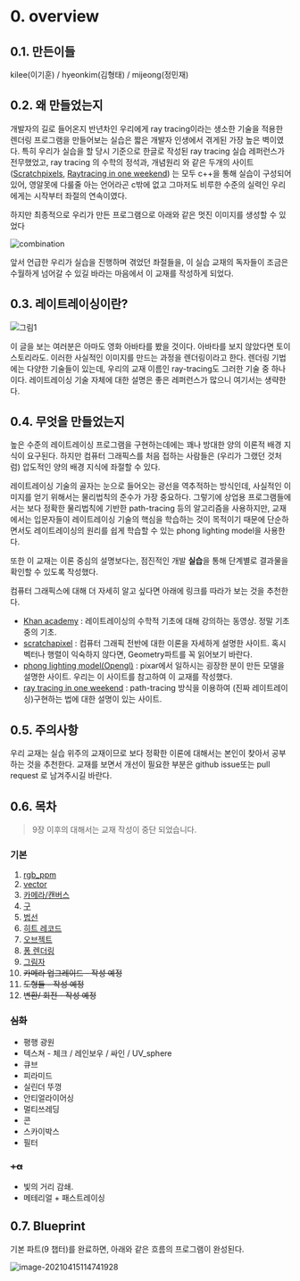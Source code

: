 # 0. overview

## 0.1. 만든이들

kilee(이기훈) / hyeonkim(김형태) / mijeong(정민재) 

## 0.2. 왜 만들었는지

개발자의 길로 들어온지 반년차인 우리에게 ray tracing이라는 생소한 기술을 적용한 렌더링 프로그램을 만들어보는 실습은 짧은 개발자 인생에서 겪게된 가장 높은 벽이였다. 특히 우리가 실습을 할 당시 기준으로 한글로 작성된 ray tracing 실습 레퍼런스가 전무했었고,  ray tracing 의 수학의 정석과, 개념원리 와 같은 두개의 사이트([Scratchpixels](https://www.scratchapixel.com/), [Raytracing in one weekend](https://raytracing.github.io/)) 는 모두 c++을 통해 실습이 구성되어있어, 영알못에  다룰줄 아는 언어라곤 c밖에 없고 그마저도 비루한 수준의 실력인 우리에게는 시작부터 좌절의 연속이였다.

하지만 최종적으로 우리가 만든 프로그램으로 아래와 같은 멋진 이미지를 생성할 수 있었다

![combination](https://likilee.github.io/assets/img/2021-01-08-Raytracing_C00/combination.png)

앞서 언급한 우리가 실습을 진행하며 겪었던 좌절들을, 이 실습 교재의 독자들이 조금은 수월하게 넘어갈 수 있길 바라는 마음에서 이 교재를 작성하게 되었다.

## 0.3. 레이트레이싱이란?

![그림1](https://e3.365dm.com/20/01/2048x1152/skynews-avatar-2-concept-art_4886700.jpg?bypass-service-worker&20200109072733) 

이 글을 보는 여러분은 아마도 영화 아바타를 봤을 것이다. 아바타를 보지 않았다면 토이스토리라도. 이러한 사실적인 이미지를 만드는 과정을 렌더링이라고 한다. 렌더링 기법에는 다양한 기술들이 있는데, 우리의 교재 이름인 ray-tracing도 그러한 기술 중 하나이다. 레이트레이싱 기술 자체에 대한 설명은 좋은 레퍼런스가 많으니 여기서는 생략한다. 

## 0.4. 무엇을 만들었는지

높은 수준의 레이트레이싱 프로그램을 구현하는데에는 꽤나 방대한 양의 이론적 배경 지식이 요구된다. 하지만 컴퓨터 그래픽스를 처음 접하는 사람들은 (우리가 그랬던 것처럼) 압도적인 양의 배경 지식에 좌절할 수 있다. 

레이트레이싱 기술의 골자는 눈으로 들어오는 광선을 역추적하는 방식인데, 사실적인 이미지를 얻기 위해서는 물리법칙의 준수가 가장 중요하다. 그렇기에 상업용 프로그램들에서는 보다 정확한 물리법칙에 기반한 path-tracing 등의 알고리즘을 사용하지만, 교재에서는 입문자들이 레이트레이싱 기술의 핵심을 학습하는 것이 목적이기 때문에 단순하면서도 레이트레이싱의 원리를 쉽게 학습할 수 있는 phong lighting model을 사용한다.

또한 이 교재는 이론 중심의 설명보다는, 점진적인 개발 **실습**을 통해 단계별로 결과물을 확인할 수 있도록 작성했다.

컴퓨터 그래픽스에 대해 더 자세히 알고 싶다면 아래에 링크를 따라가 보는 것을 추천한다.

- [Khan academy](https://www.khanacademy.org/computing/pixar/rendering/rendering1/v/rendering-1) : 레이트레이싱의 수학적 기초에 대해 강의하는 동영상. 정말 기초 중의 기초.
- [scratchapixel](https://www.scratchapixel.com/index.php?redirect) : 컴퓨터 그래픽 전반에 대한 이론을 자세하게 설명한 사이트. 혹시 벡터나 행렬이 익숙하지 않다면, Geometry파트를 꼭 읽어보기 바란다.
- [phong lighting model(Opengl)](https://learnopengl.com/Lighting/Basic-Lighting) : pixar에서 일하시는 굉장한 분이 만든 모델을 설명한 사이트. 우리는 이 사이트를 참고하여 이 교재를 작성했다.
- [ray tracing in one weekend](https://raytracing.github.io/books/RayTracingInOneWeekend.html) : path-tracing 방식을 이용하여 (진짜 레이트레이싱)구현하는 법에 대한 설명이 있는 사이트.

## 0.5. 주의사항

우리 교재는 실습 위주의 교재이므로 보다 정확한 이론에 대해서는 본인이 찾아서 공부하는 것을 추천한다. 교재를 보면서 개선이 필요한 부분은 github issue또는 pull request 로 남겨주시길 바란다.

## 0.6. 목차
> 9장 이후의 대해서는 교재 작성이 중단 되었습니다. 

### 기본

1. [rgb_ppm](./01.rgb_ppm.md)
2. [vector](./02.vector.md)
3. [카메라/캔버스](./03.ray_and_camera.md)
4. [구](./04.sphere.md)
5. [법선](./05.normal.md)
6. [히트 레코드](06.hit_record.md)
7. [오브젝트](07.object.md)
8. [퐁 렌더링](08.phong_lighting.md)
9. [그림자](09.hard_shadow.md)
10. ~~카메라 업그레이드 - 작성 예정~~
11. ~~도형들 - 작성 예정~~
12. ~~변환/ 회전 - 작성 예정~~

### ~~심화~~

- 평행 광원
- 텍스쳐 -  체크 / 레인보우 / 싸인 / UV_sphere
- 큐브
- 피라미드
- 실린더 뚜껑
- 안티얼라이어싱
- 멀티쓰레딩
- 콘
- 스카이박스
- 필터

### ~~+α~~

+ 빛의 거리 감쇄.
+ 메테리얼 + 패스트레이싱

## 0.7. Blueprint

기본 파트(9 챕터)를 완료하면, 아래와 같은 흐름의 프로그램이 완성된다.

![image-20210415114741928](images/image-20210415114741928.png)
